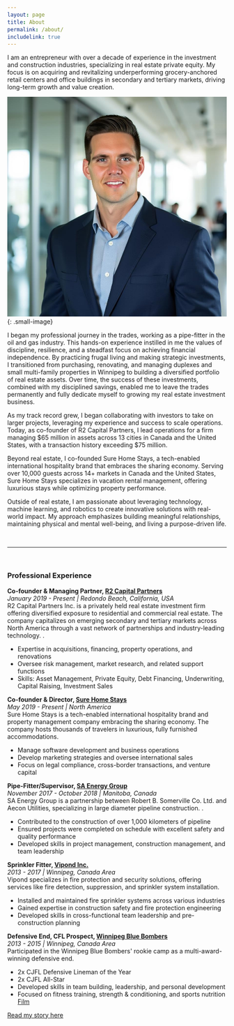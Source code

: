```yaml
---
layout: page
title: About
permalink: /about/
includelink: true
---
```

I am an entrepreneur with over a decade of experience in the investment and construction industries, specializing in real estate private equity. My focus is on acquiring and revitalizing underperforming grocery-anchored retail centers and office buildings in secondary and tertiary markets, driving long-term growth and value creation.

![Alt text](/assets/images/29.jpeg){: .small-image}

I began my professional journey in the trades, working as a pipe-fitter in the oil and gas industry. This hands-on experience instilled in me the values of discipline, resilience, and a steadfast focus on achieving financial independence. By practicing frugal living and making strategic investments, I transitioned from purchasing, renovating, and managing duplexes and small multi-family properties in Winnipeg to building a diversified portfolio of real estate assets. Over time, the success of these investments, combined with my disciplined savings, enabled me to leave the trades permanently and fully dedicate myself to growing my real estate investment business.

As my track record grew, I began collaborating with investors to take on larger projects, leveraging my experience and success to scale operations. Today, as co-founder of R2 Capital Partners, I lead operations for a firm managing $65 million in assets across 13 cities in Canada and the United States, with a transaction history exceeding $75 million.

Beyond real estate, I co-founded Sure Home Stays, a tech-enabled international hospitality brand that embraces the sharing economy. Serving over 10,000 guests across 14+ markets in Canada and the United States, Sure Home Stays specializes in vacation rental management, offering luxurious stays while optimizing property performance.

Outside of real estate, I am passionate about leveraging technology, machine learning, and robotics to create innovative solutions with real-world impact. My approach emphasizes building meaningful relationships, maintaining physical and mental well-being, and living a purpose-driven life.  

<br>

---

<br>

### Professional Experience

**Co-founder & Managing Partner, [R2 Capital Partners](https://www.r2capital.ca)**  
*January 2019 - Present | Redondo Beach, California, USA*  
R2 Capital Partners Inc. is a privately held real estate investment firm offering diversified exposure to residential and commercial real estate. The company capitalizes on emerging secondary and tertiary markets across North America through a vast network of partnerships and industry-leading technology.
.
- Expertise in acquisitions, financing, property operations, and renovations
- Oversee risk management, market research, and related support functions
- Skills: Asset Management, Private Equity, Debt Financing, Underwriting, Capital Raising, Investment Sales

**Co-founder & Director, [Sure Home Stays](https://www.surehomestays.com)**  
*May 2019 - Present | North America*  
Sure Home Stays is a tech-enabled international hospitality brand and property management company embracing the sharing economy. The company hosts thousands of travelers in luxurious, fully furnished accommodations.

- Manage software development and business operations
- Develop marketing strategies and oversee international sales
- Focus on legal compliance, cross-border transactions, and venture capital

**Pipe-Fitter/Supervisor, [SA Energy Group](https://www.linkedin.com/company/sa-energy-group/?originalSubdomain=ca)**  
*November 2017 - October 2018 | Manitoba, Canada*  
SA Energy Group is a partnership between Robert B. Somerville Co. Ltd. and Aecon Utilities, specializing in large diameter pipeline construction.
.
- Contributed to the construction of over 1,000 kilometers of pipeline
- Ensured projects were completed on schedule with excellent safety and quality performance
- Developed skills in project management, construction management, and team leadership

**Sprinkler Fitter, [Vipond Inc.](https://www.vipond.ca/)**  
*2013 - 2017 | Winnipeg, Canada Area*  
Vipond specializes in fire protection and security solutions, offering services like fire detection, suppression, and sprinkler system installation.
- Installed and maintained fire sprinkler systems across various industries
- Gained expertise in construction safety and fire protection engineering
- Developed skills in cross-functional team leadership and pre-construction planning

**Defensive End, CFL Prospect, [Winnipeg Blue Bombers](https://www.bluebombers.com/)**  
*2013 - 2015 | Winnipeg, Canada Area*  
Participated in the Winnipeg Blue Bombers' rookie camp as a multi-award-winning defensive end.
- 2x CJFL Defensive Lineman of the Year
- 2x CJFL All-Star
- Developed skills in team building, leadership, and personal development
- Focused on fitness training, strength & conditioning, and sports nutrition
   [Film](https://www.youtube.com/watch?v=fR_QwC9yalg)


[Read my story here](/my-story/)